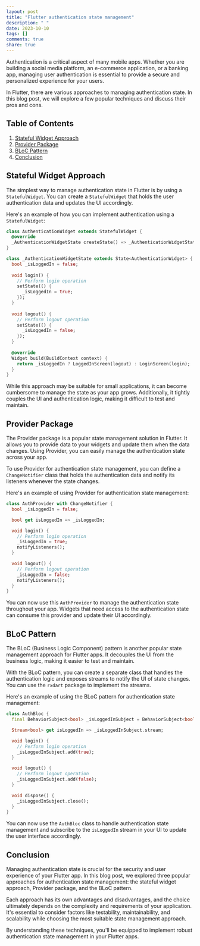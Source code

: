 ```yaml
---
layout: post
title: "Flutter authentication state management"
description: " "
date: 2023-10-10
tags: []
comments: true
share: true
---
```


Authentication is a critical aspect of many mobile apps. Whether you are building a social media platform, an e-commerce application, or a banking app, managing user authentication is essential to provide a secure and personalized experience for your users.

In Flutter, there are various approaches to managing authentication state. In this blog post, we will explore a few popular techniques and discuss their pros and cons.

## Table of Contents
1. [Stateful Widget Approach](#stateful-widget-approach)
2. [Provider Package](#provider-package)
3. [BLoC Pattern](#bloc-pattern)
4. [Conclusion](#conclusion)

## Stateful Widget Approach

The simplest way to manage authentication state in Flutter is by using a `StatefulWidget`. You can create a `StatefulWidget` that holds the user authentication data and updates the UI accordingly. 

Here's an example of how you can implement authentication using a `StatefulWidget`:

```dart
class AuthenticationWidget extends StatefulWidget {
  @override
  _AuthenticationWidgetState createState() => _AuthenticationWidgetState();
}

class _AuthenticationWidgetState extends State<AuthenticationWidget> {
  bool _isLoggedIn = false;
  
  void login() {
    // Perform login operation
    setState(() {
      _isLoggedIn = true;
    });
  }
  
  void logout() {
    // Perform logout operation
    setState(() {
      _isLoggedIn = false;
    });
  }
  
  @override
  Widget build(BuildContext context) {
    return _isLoggedIn ? LoggedInScreen(logout) : LoginScreen(login);
  }
}
```

While this approach may be suitable for small applications, it can become cumbersome to manage the state as your app grows. Additionally, it tightly couples the UI and authentication logic, making it difficult to test and maintain.

## Provider Package

The Provider package is a popular state management solution in Flutter. It allows you to provide data to your widgets and update them when the data changes. Using Provider, you can easily manage the authentication state across your app.

To use Provider for authentication state management, you can define a `ChangeNotifier` class that holds the authentication data and notify its listeners whenever the state changes.

Here's an example of using Provider for authentication state management:

```dart
class AuthProvider with ChangeNotifier {
  bool _isLoggedIn = false;

  bool get isLoggedIn => _isLoggedIn;

  void login() {
    // Perform login operation
    _isLoggedIn = true;
    notifyListeners();
  }

  void logout() {
    // Perform logout operation
    _isLoggedIn = false;
    notifyListeners();
  }
}
```

You can now use this `AuthProvider` to manage the authentication state throughout your app. Widgets that need access to the authentication state can consume this provider and update their UI accordingly.

## BLoC Pattern

The BLoC (Business Logic Component) pattern is another popular state management approach for Flutter apps. It decouples the UI from the business logic, making it easier to test and maintain.

With the BLoC pattern, you can create a separate class that handles the authentication logic and exposes streams to notify the UI of state changes. You can use the `rxdart` package to implement the streams.

Here's an example of using the BLoC pattern for authentication state management:

```dart
class AuthBloc {
  final BehaviorSubject<bool> _isLoggedInSubject = BehaviorSubject<bool>.seeded(false);

  Stream<bool> get isLoggedIn => _isLoggedInSubject.stream;

  void login() {
    // Perform login operation
    _isLoggedInSubject.add(true);
  }

  void logout() {
    // Perform logout operation
    _isLoggedInSubject.add(false);
  }

  void dispose() {
    _isLoggedInSubject.close();
  }
}
```

You can now use the `AuthBloc` class to handle authentication state management and subscribe to the `isLoggedIn` stream in your UI to update the user interface accordingly.

## Conclusion

Managing authentication state is crucial for the security and user experience of your Flutter app. In this blog post, we explored three popular approaches for authentication state management: the stateful widget approach, Provider package, and the BLoC pattern.

Each approach has its own advantages and disadvantages, and the choice ultimately depends on the complexity and requirements of your application. It's essential to consider factors like testability, maintainability, and scalability while choosing the most suitable state management approach. 

By understanding these techniques, you'll be equipped to implement robust authentication state management in your Flutter apps.